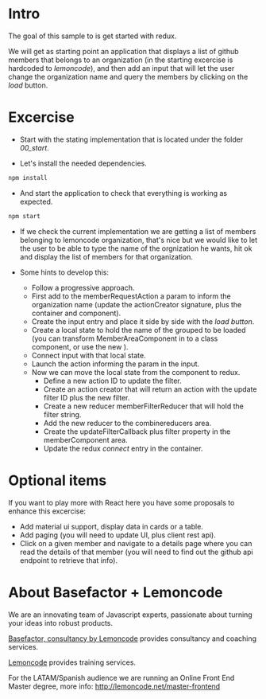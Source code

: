 # Intro

The goal of this sample to is get started with redux.

We will get as starting point an application that displays a list of github members that
belongs to an organization (in the starting excercise is hardcoded to _lemoncode_), and 
then add an input that will let the user change the organization name and query the 
members by clicking on the _load_ button.

# Excercise

- Start with the stating implementation that is located under the folder *00_start*.

- Let's install the needed dependencies.

```bash
npm install
```

- And start the application to check that everything is working as expected.

```bash
npm start
```

- If we check the current implementation we are getting a list of members belonging to lemoncode
organization, that's nice but we would like to let the user to be able to type the name of the 
orgnization he wants, hit ok and display the list of members for that organization.

- Some hints to develop this:
  - Follow a progressive approach.
  - First add to the memberRequestAction a param to inform the organization name (update the actionCreator signature, plus the container and component).
  - Create the input entry and place it side by side with the _load button_.
  - Create a local state to hold the name of the grouped to be loaded (you can transform MemberAreaComponent in to a class component, or
  use the new ).
  - Connect input with that local state.
  - Launch the action informing the param in the input.
  - Now we can move the local state from the component to redux.
    - Define a new action ID to update the filter.
    - Create an action creator that will return an action with the update filter ID plus the new filter.
    - Create a new reducer memberFilterReducer that will hold the filter string.
    - Add the new reducer to the combinereducers area.
    - Create the updateFilterCallback plus filter property in the memberComponent area.
    - Update the redux _connect_ entry in the container.

# Optional items

If you want to play more with React here you have some proposals to enhance this excercise:

- Add material ui support, display data in cards or a table.
- Add paging (you will need to update UI, plus client rest api).
- Click on a given member and navigate to a details page where you can read the details of that member (you will need to find out the github api endpoint to retrieve that info).

# About Basefactor + Lemoncode

We are an innovating team of Javascript experts, passionate about turning your ideas into robust products.

[Basefactor, consultancy by Lemoncode](http://www.basefactor.com) provides consultancy and coaching services.

[Lemoncode](http://lemoncode.net/services/en/#en-home) provides training services.

For the LATAM/Spanish audience we are running an Online Front End Master degree, more info: http://lemoncode.net/master-frontend
